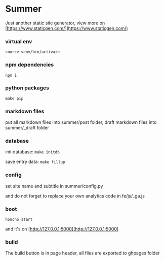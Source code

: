 # Summer

Just another static site generator, view more on [https://www.staticgen.com/](https://www.staticgen.com/)

### virtual env

`source venv/bin/activate`

### npm dependencies

`npm i`

### python packages

`make pip`

### markdown files

put all markdown files into summer/post folder, draft markdown files into summer/_draft folder 

### database

init database: `make initdb`

save entry data: `make fillup`

### config

set site name and subtitle in summer/config.py

and do not forget to replace your own analytics code in fe/js/_ga.js

### boot

`honcho start` 

and it's on [http://127.0.0.1:5000](http://127.0.0.1:5000)

### build

The build button is in page header, all files are exported to ghpages folder
